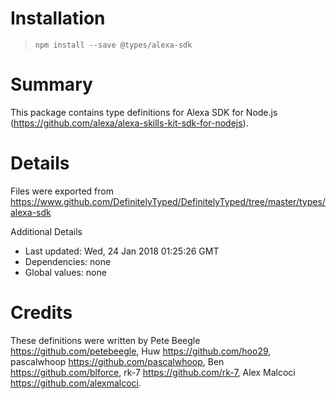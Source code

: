 # Installation
> `npm install --save @types/alexa-sdk`

# Summary
This package contains type definitions for Alexa SDK for Node.js (https://github.com/alexa/alexa-skills-kit-sdk-for-nodejs).

# Details
Files were exported from https://www.github.com/DefinitelyTyped/DefinitelyTyped/tree/master/types/alexa-sdk

Additional Details
 * Last updated: Wed, 24 Jan 2018 01:25:26 GMT
 * Dependencies: none
 * Global values: none

# Credits
These definitions were written by  Pete Beegle <https://github.com/petebeegle>, Huw <https://github.com/hoo29>, pascalwhoop <https://github.com/pascalwhoop>, Ben <https://github.com/blforce>, rk-7 <https://github.com/rk-7>, Alex Malcoci <https://github.com/alexmalcoci>.
